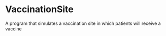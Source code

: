 # VaccinationSite
A program that simulates a vaccination site in which patients will receive a vaccine

